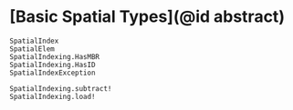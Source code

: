# [Basic Spatial Types](@id abstract)

```@docs
SpatialIndex
SpatialElem
SpatialIndexing.HasMBR
SpatialIndexing.HasID
SpatialIndexException

SpatialIndexing.subtract!
SpatialIndexing.load!
```
